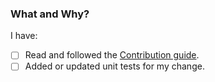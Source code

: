 ### What and Why?

<!--
Briefly describe what this pull request does, and how it is covered by tests.
Be proactive - direct your reviewers' attention to anything that needs special
consideration.

Briefly describe why this pull request is necessary.  If it fixes a bug add the below line and link the issue and link the issue.

Fixes #

You MUST either [x] check or ~strikethrough~ every item in the checklist below.

We love pull requests that fix an open issue. If yours does, use the below line
to indicate which issue it fixes, for example "Fixes #500".
-->

I have:

- [ ] Read and followed the [Contribution guide](../docs/CONTRIBUTING.md).
- [ ] Added or updated unit tests for my change.
